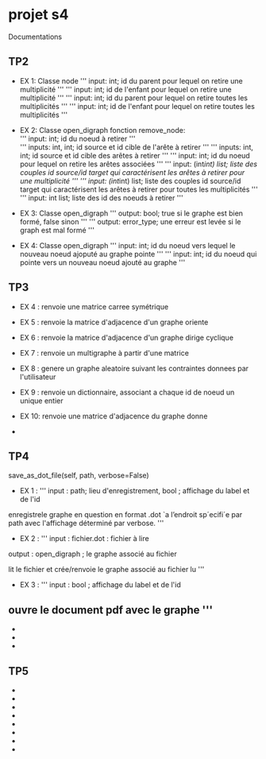 # projet s4

Documentations

## TP2

- EX 1: Classe node
'''
input: int; id du parent pour lequel on retire une multiplicité
'''
'''
input: int; id de l'enfant pour lequel on retire une multiplicité 
'''
'''
input: int; id du parent pour lequel on retire toutes les multiplicités
'''
'''
input: int; id de l'enfant pour lequel on retire toutes les multiplicités
'''   

- EX 2: Classe open_digraph
fonction remove_node:   
'''
input: int; id du noeud à retirer
'''   
'''
inputs: int, int; id source et id cible de l'arête à retirer
'''
'''
inputs: int, int; id source et id cible des arêtes à retirer
'''
'''
input: int; id du noeud pour lequel on retire les arêtes associées
'''
'''
input: (int*int) list; liste des couples id source/id target qui caractérisent les arêtes à retirer pour une multiplicité
'''
'''
input: (int*int) list; liste des couples id source/id target qui caractérisent les arêtes à retirer pour toutes les multiplicités
'''
'''
input: int list; liste des id des noeuds à retirer
'''   

- EX 3: Classe open_digraph
'''
output: bool; true si le graphe est bien formé, false sinon
'''
'''
output: error_type; une erreur est levée si le graph est mal formé
'''   

- EX 4: Classe open_digraph
'''
input: int; id du noeud vers lequel le nouveau noeud ajoputé au graphe pointe
'''
'''
input: int; id du noeud qui pointe vers un nouveau noeud ajouté au graphe
'''




## TP3

- EX 4 : 
renvoie une matrice carree symétrique

- EX 5 :
renvoie la matrice d'adjacence d'un graphe oriente

- EX 6 : 
renvoie la matrice d'adjacence d'un graphe dirige cyclique

- EX 7 : 
renvoie un multigraphe à partir d'une matrice

- EX 8 : 
genere un graphe aleatoire suivant les contraintes donnees par l'utilisateur

- EX 9 : 
renvoie un dictionnaire, associant a chaque id de noeud un unique
entier 

- EX 10:
renvoie une matrice d'adjacence du graphe donne
- 


## TP4

save_as_dot_file(self, path, verbose=False)
- EX 1 : 
''' 
input : path; lieu d'enregistrement, bool ; affichage du label et de l'id

enregistrele graphe en question en format .dot `a l’endroit sp´ecifi´e par
path avec l'affichage déterminé par verbose.
'''

- EX 2 : 
'''
input : fichier.dot : fichier à lire

output : open_digraph ; le graphe associé au fichier

lit le fichier et crée/renvoie le graphe associé au fichier lu
'''

- EX 3 : 
'''
input : bool ; affichage du label et de l'id

ouvre le document pdf avec le graphe
'''
- 
- 
- 
- 

## TP5

- 
- 
- 
- 
- 
- 
- 
- 

